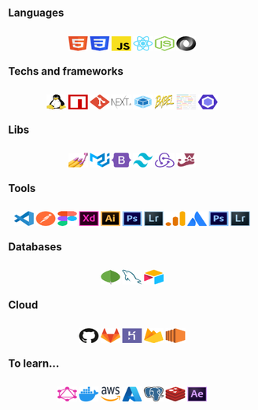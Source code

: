 ## Languages
<div style="display:inline_block" align="center"><br>
  <img align="center" alt="html" height="30" width="40" src="https://github.com/cadumillet/cadumillet/blob/main/icons/html.svg">
  <img align="center" height="30" width="40" src="https://github.com/cadumillet/cadumillet/blob/main/icons/css.svg">
  <img align="center" height="30" width="40" src="https://github.com/cadumillet/cadumillet/blob/main/icons/javascript.svg">
  <img align="center" height="30" width="40" src="https://github.com/cadumillet/cadumillet/blob/main/icons/react.svg">
  <img align="center" height="30" width="40" src="https://github.com/cadumillet/cadumillet/blob/main/icons/nodejs.svg"> 
  <img align="center" height="30" width="40" src="https://github.com/cadumillet/cadumillet/blob/main/icons/json.svg" />
</div>

## Techs and frameworks
<div style="display:inline_block" align="center"><br>
  <img align="center" alt="linux" height="30" width="40" src="https://github.com/cadumillet/cadumillet/blob/main/icons/linux.svg">
  <img align="center" height="30" width="40" src="https://github.com/cadumillet/cadumillet/blob/main/icons/npm.svg">
  <img align="center" height="30" width="40" src="https://github.com/cadumillet/cadumillet/blob/main/icons/git.svg">
  <img align="center" height="30" width="40" src="https://github.com/cadumillet/cadumillet/blob/main/icons/nextjs.svg">
  <img align="center" height="30" width="40" src="https://github.com/cadumillet/cadumillet/blob/main/icons/webpack.svg"> 
  <img align="center" height="30" width="40" src="https://github.com/cadumillet/cadumillet/blob/main/icons/babel.svg" />
  <img align="center" height="30" width="40" src="https://github.com/cadumillet/cadumillet/blob/main/icons/prettier.svg"> 
  <img align="center" height="30" width="40" src="https://github.com/cadumillet/cadumillet/blob/main/icons/eslint.svg" />
</div>

## Libs
<div style="display:inline_block" align="center"><br>
  <img align="center" alt="styled-components" height="30" width="40" src="https://github.com/cadumillet/cadumillet/blob/main/icons/styled-components.svg">
  <img align="center" height="30" width="40" src="https://github.com/cadumillet/cadumillet/blob/main/icons/mui.svg">
  <img align="center" height="30" width="40" src="https://github.com/cadumillet/cadumillet/blob/main/icons/bootstrap.svg">
  <img align="center" height="30" width="40" src="https://github.com/cadumillet/cadumillet/blob/main/icons/tailwind.svg">
  <img align="center" height="30" width="40" src="https://github.com/cadumillet/cadumillet/blob/main/icons/redux.svg"> 
  <img align="center" height="30" width="40" src="https://github.com/cadumillet/cadumillet/blob/main/icons/jest.svg" />
</div>

## Tools
<div style="display:inline_block" align="center"><br>
  <img align="center" alt="vscode" height="30" width="40" src="https://github.com/cadumillet/cadumillet/blob/main/icons/vscode.svg">
  <img align="center" height="30" width="40" src="https://github.com/cadumillet/cadumillet/blob/main/icons/postman.svg">
  <img align="center" height="30" width="40" src="https://github.com/cadumillet/cadumillet/blob/main/icons/figma.svg">
  <img align="center" height="30" width="40" src="https://github.com/cadumillet/cadumillet/blob/main/icons/xd.svg">
  <img align="center" height="30" width="40" src="https://github.com/cadumillet/cadumillet/blob/main/icons/illustrator.svg"> 
  <img align="center" height="30" width="40" src="https://github.com/cadumillet/cadumillet/blob/main/icons/photoshop.svg" />
  <img align="center" height="30" width="40" src="https://github.com/cadumillet/cadumillet/blob/main/icons/lightroom.svg" />
  <img align="center" height="30" width="40" src="https://github.com/cadumillet/cadumillet/blob/main/icons/analytics.svg">
  <img align="center" height="30" width="40" src="https://github.com/cadumillet/cadumillet/blob/main/icons/atlassian.svg"> 
  <img align="center" height="30" width="40" src="https://github.com/cadumillet/cadumillet/blob/main/icons/photoshop.svg" />
  <img align="center" height="30" width="40" src="https://github.com/cadumillet/cadumillet/blob/main/icons/lightroom.svg" />
</div>

## Databases
<div style="display:inline_block" align="center"><br>
  <img align="center" alt="mongodb" height="30" width="40" src="https://github.com/cadumillet/cadumillet/blob/main/icons/mongodb.svg">
  <img align="center" height="30" width="40" src="https://github.com/cadumillet/cadumillet/blob/main/icons/mysql.svg">
  <img align="center" height="30" width="40" src="https://github.com/cadumillet/cadumillet/blob/main/icons/airtable.svg">
</div>

## Cloud
<div style="display:inline_block" align="center"><br>
  <img align="center" alt="github" height="30" width="40" src="https://github.com/cadumillet/cadumillet/blob/main/icons/github.svg">
  <img align="center" height="30" width="40" src="https://github.com/cadumillet/cadumillet/blob/main/icons/gitlab.svg">
  <img align="center" alt="github" height="30" width="40" src="https://github.com/cadumillet/cadumillet/blob/main/icons/heroku.svg">
  <img align="center" height="30" width="40" src="https://github.com/cadumillet/cadumillet/blob/main/icons/firebase.svg">
  <img align="center" height="30" width="40" src="https://github.com/cadumillet/cadumillet/blob/main/icons/ec2.svg">
</div>

## To learn...
<div style="display:inline_block" align="center"><br>
  <img align="center" alt="graphql" height="30" width="40" src="https://github.com/cadumillet/cadumillet/blob/main/icons/graphql.svg">
  <img align="center" height="30" width="40" src="https://github.com/cadumillet/cadumillet/blob/main/icons/docker.svg">
  <img align="center" alt="github" height="30" width="40" src="https://github.com/cadumillet/cadumillet/blob/main/icons/aws.svg">
  <img align="center" alt="github" height="30" width="40" src="https://github.com/cadumillet/cadumillet/blob/main/icons/azure.svg">
  <img align="center" height="30" width="40" src="https://github.com/cadumillet/cadumillet/blob/main/icons/postgressql.svg">
  <img align="center" height="30" width="40" src="https://github.com/cadumillet/cadumillet/blob/main/icons/redis.svg">
  <img align="center" height="30" width="40" src="https://github.com/cadumillet/cadumillet/blob/main/icons/aftereffects.svg">
</div>
